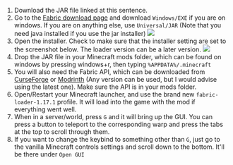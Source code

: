 1. Download the JAR file linked at this sentence.
2. Go to the [Fabric download page](https://fabricmc.net/use/) and download `Windows/EXE` if you are on windows. If you are on anything else, use `Universal/JAR` (Note that you need java installed if you use the jar installer)
![](https://cdn.discordapp.com/attachments/839983231984992266/871202089517330462/unknown.png)
3. Open the installer. Check to make sure that the installer setting are set to the screenshot below. The loader version can be a later version.
![](https://cdn.discordapp.com/attachments/839983231984992266/871202386813780039/unknown.png)
4. Drop the JAR file in your Minecraft mods folder, which can be found on windows by pressing windows+r, then typing `%APPDATA%/.minecraft`
5. You will also need the Fabric API, which can be downloaded from [CurseForge](https://www.curseforge.com/minecraft/mc-mods/fabric-api/files) or [Modrinth](https://modrinth.com/mod/fabric-api/versions) (Any version can be used, but I would advise using the latest one). Make sure the API is in your mods folder.
6. Open/Restart your Minecraft launcher, and use the brand new `fabric-loader-1.17.1` profile. It will load into the game with the mod if everything went well.
7. When in a server/world, press `G` and it will bring up the GUI. You can press a button to teleport to the corresponding warp and press the tabs at the top to scroll through them.
8. If you want to change the keybind to something other than `G`, just go to the vanilla Minecraft controls settings and scroll down to the bottom. It'll be there under `Open GUI`
